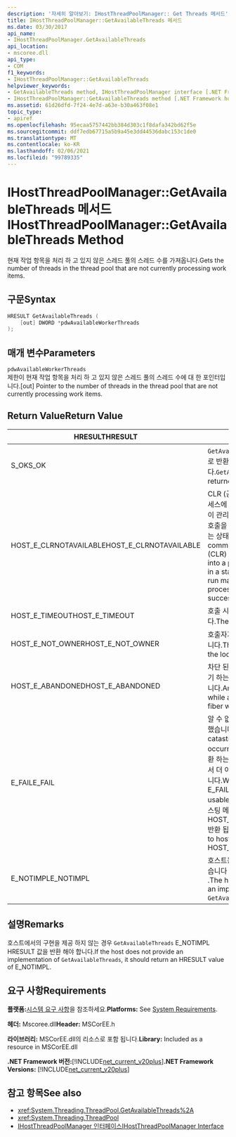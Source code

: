 ```yaml
---
description: '자세히 알아보기: IHostThreadPoolManager:: Get Threads 메서드'
title: IHostThreadPoolManager::GetAvailableThreads 메서드
ms.date: 03/30/2017
api_name:
- IHostThreadPoolManager.GetAvailableThreads
api_location:
- mscoree.dll
api_type:
- COM
f1_keywords:
- IHostThreadPoolManager::GetAvailableThreads
helpviewer_keywords:
- GetAvailableThreads method, IHostThreadPoolManager interface [.NET Framework hosting]
- IHostThreadPoolManager::GetAvailableThreads method [.NET Framework hosting]
ms.assetid: 61d26dfd-7f24-4e7d-a63e-b30a463f08e1
topic_type:
- apiref
ms.openlocfilehash: 95ecaa5757442bb384d303c1f8dafa342bd62f5e
ms.sourcegitcommit: ddf7edb67715a5b9a45e3dd44536dabc153c1de0
ms.translationtype: MT
ms.contentlocale: ko-KR
ms.lasthandoff: 02/06/2021
ms.locfileid: "99789335"
---
```

# <a name="ihostthreadpoolmanagergetavailablethreads-method"></a><span data-ttu-id="e54ba-103">IHostThreadPoolManager::GetAvailableThreads 메서드</span><span class="sxs-lookup"><span data-stu-id="e54ba-103">IHostThreadPoolManager::GetAvailableThreads Method</span></span>

<span data-ttu-id="e54ba-104">현재 작업 항목을 처리 하 고 있지 않은 스레드 풀의 스레드 수를 가져옵니다.</span><span class="sxs-lookup"><span data-stu-id="e54ba-104">Gets the number of threads in the thread pool that are not currently processing work items.</span></span>  
  
## <a name="syntax"></a><span data-ttu-id="e54ba-105">구문</span><span class="sxs-lookup"><span data-stu-id="e54ba-105">Syntax</span></span>  
  
```cpp  
HRESULT GetAvailableThreads (  
    [out] DWORD *pdwAvailableWorkerThreads  
);  
```  
  
## <a name="parameters"></a><span data-ttu-id="e54ba-106">매개 변수</span><span class="sxs-lookup"><span data-stu-id="e54ba-106">Parameters</span></span>  

 `pdwAvailableWorkerThreads`  
 <span data-ttu-id="e54ba-107">제한이 현재 작업 항목을 처리 하 고 있지 않은 스레드 풀의 스레드 수에 대 한 포인터입니다.</span><span class="sxs-lookup"><span data-stu-id="e54ba-107">[out] Pointer to the number of threads in the thread pool that are not currently processing work items.</span></span>  
  
## <a name="return-value"></a><span data-ttu-id="e54ba-108">Return Value</span><span class="sxs-lookup"><span data-stu-id="e54ba-108">Return Value</span></span>  
  
|<span data-ttu-id="e54ba-109">HRESULT</span><span class="sxs-lookup"><span data-stu-id="e54ba-109">HRESULT</span></span>|<span data-ttu-id="e54ba-110">설명</span><span class="sxs-lookup"><span data-stu-id="e54ba-110">Description</span></span>|  
|-------------|-----------------|  
|<span data-ttu-id="e54ba-111">S_OK</span><span class="sxs-lookup"><span data-stu-id="e54ba-111">S_OK</span></span>|<span data-ttu-id="e54ba-112">`GetAvailableThreads` 성공적으로 반환 되었습니다.</span><span class="sxs-lookup"><span data-stu-id="e54ba-112">`GetAvailableThreads` returned successfully.</span></span>|  
|<span data-ttu-id="e54ba-113">HOST_E_CLRNOTAVAILABLE</span><span class="sxs-lookup"><span data-stu-id="e54ba-113">HOST_E_CLRNOTAVAILABLE</span></span>|<span data-ttu-id="e54ba-114">CLR (공용 언어 런타임)이 프로세스에 로드 되지 않았거나 CLR이 관리 코드를 실행할 수 없거나 호출을 성공적으로 처리할 수 없는 상태에 있습니다.</span><span class="sxs-lookup"><span data-stu-id="e54ba-114">The common language runtime (CLR) has not been loaded into a process, or the CLR is in a state in which it cannot run managed code or process the call successfully.</span></span>|  
|<span data-ttu-id="e54ba-115">HOST_E_TIMEOUT</span><span class="sxs-lookup"><span data-stu-id="e54ba-115">HOST_E_TIMEOUT</span></span>|<span data-ttu-id="e54ba-116">호출 시간이 초과 되었습니다.</span><span class="sxs-lookup"><span data-stu-id="e54ba-116">The call timed out.</span></span>|  
|<span data-ttu-id="e54ba-117">HOST_E_NOT_OWNER</span><span class="sxs-lookup"><span data-stu-id="e54ba-117">HOST_E_NOT_OWNER</span></span>|<span data-ttu-id="e54ba-118">호출자가 잠금을 소유 하지 않습니다.</span><span class="sxs-lookup"><span data-stu-id="e54ba-118">The caller does not own the lock.</span></span>|  
|<span data-ttu-id="e54ba-119">HOST_E_ABANDONED</span><span class="sxs-lookup"><span data-stu-id="e54ba-119">HOST_E_ABANDONED</span></span>|<span data-ttu-id="e54ba-120">차단 된 스레드나 파이버에서 대기 하는 동안 이벤트를 취소 했습니다.</span><span class="sxs-lookup"><span data-stu-id="e54ba-120">An event was canceled while a blocked thread or fiber was waiting on it.</span></span>|  
|<span data-ttu-id="e54ba-121">E_FAIL</span><span class="sxs-lookup"><span data-stu-id="e54ba-121">E_FAIL</span></span>|<span data-ttu-id="e54ba-122">알 수 없는 치명적인 오류가 발생 했습니다.</span><span class="sxs-lookup"><span data-stu-id="e54ba-122">An unknown catastrophic failure occurred.</span></span> <span data-ttu-id="e54ba-123">메서드가 E_FAIL 반환 하는 경우 해당 프로세스 내에서 더 이상 CLR을 사용할 수 없습니다.</span><span class="sxs-lookup"><span data-stu-id="e54ba-123">When a method returns E_FAIL, the CLR is no longer usable within the process.</span></span> <span data-ttu-id="e54ba-124">호스팅 메서드를 이후에 호출 하면 HOST_E_CLRNOTAVAILABLE 반환 됩니다.</span><span class="sxs-lookup"><span data-stu-id="e54ba-124">Subsequent calls to hosting methods return HOST_E_CLRNOTAVAILABLE.</span></span>|  
|<span data-ttu-id="e54ba-125">E_NOTIMPL</span><span class="sxs-lookup"><span data-stu-id="e54ba-125">E_NOTIMPL</span></span>|<span data-ttu-id="e54ba-126">호스트는의 구현을 제공 하지 않습니다 `GetAvailableThreads` .</span><span class="sxs-lookup"><span data-stu-id="e54ba-126">The host does not provide an implementation of `GetAvailableThreads`.</span></span>|  
  
## <a name="remarks"></a><span data-ttu-id="e54ba-127">설명</span><span class="sxs-lookup"><span data-stu-id="e54ba-127">Remarks</span></span>  

 <span data-ttu-id="e54ba-128">호스트에서의 구현을 제공 하지 않는 경우 `GetAvailableThreads` E_NOTIMPL HRESULT 값을 반환 해야 합니다.</span><span class="sxs-lookup"><span data-stu-id="e54ba-128">If the host does not provide an implementation of `GetAvailableThreads`, it should return an HRESULT value of E_NOTIMPL.</span></span>  
  
## <a name="requirements"></a><span data-ttu-id="e54ba-129">요구 사항</span><span class="sxs-lookup"><span data-stu-id="e54ba-129">Requirements</span></span>  

 <span data-ttu-id="e54ba-130">**플랫폼:**[시스템 요구 사항](../../get-started/system-requirements.md)을 참조하세요.</span><span class="sxs-lookup"><span data-stu-id="e54ba-130">**Platforms:** See [System Requirements](../../get-started/system-requirements.md).</span></span>  
  
 <span data-ttu-id="e54ba-131">**헤더:** Mscoree.dll</span><span class="sxs-lookup"><span data-stu-id="e54ba-131">**Header:** MSCorEE.h</span></span>  
  
 <span data-ttu-id="e54ba-132">**라이브러리:** MSCorEE.dll의 리소스로 포함 됩니다.</span><span class="sxs-lookup"><span data-stu-id="e54ba-132">**Library:** Included as a resource in MSCorEE.dll</span></span>  
  
 <span data-ttu-id="e54ba-133">**.NET Framework 버전:**[!INCLUDE[net_current_v20plus](../../../../includes/net-current-v20plus-md.md)]</span><span class="sxs-lookup"><span data-stu-id="e54ba-133">**.NET Framework Versions:** [!INCLUDE[net_current_v20plus](../../../../includes/net-current-v20plus-md.md)]</span></span>  
  
## <a name="see-also"></a><span data-ttu-id="e54ba-134">참고 항목</span><span class="sxs-lookup"><span data-stu-id="e54ba-134">See also</span></span>

- <xref:System.Threading.ThreadPool.GetAvailableThreads%2A>
- <xref:System.Threading.ThreadPool>
- [<span data-ttu-id="e54ba-135">IHostThreadPoolManager 인터페이스</span><span class="sxs-lookup"><span data-stu-id="e54ba-135">IHostThreadPoolManager Interface</span></span>](ihostthreadpoolmanager-interface.md)
